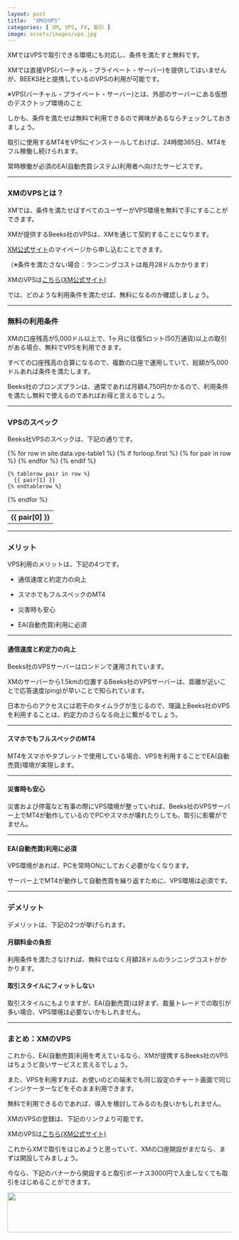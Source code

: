 ```yaml
---
layout: post
title:  "XMのVPS"
categories: [ XM, VPS, FX, 取引 ]
image: assets/images/vps.jpg
---
```


XMではVPSで取引できる環境にも対応し、条件を満たすと無料です。
 
XMでは直接VPS(バーチャル・プライベート・サーバー)を提供してはいませんが、BEEKS社と提携しているのVPSの利用が可能です。

※VPS(バーチャル・プライベート・サーバー)とは、外部のサーバーにある仮想のデスクトップ環境のこと

しかも、条件を満たせば無料で利用できるので興味があるならチェックしておきましょう。

取引に使用するMT4をVPSにインストールしておけば、24時間365日、MT4をフル稼働し続けられます。

常時稼働が必須のEA(自動売買システム)利用者へ向けたサービスです。


<hr>

### XMのVPSとは？

XMでは、条件を満たせばすべてのユーザーがVPS環境を無料で手にすることができます。

XMが提供するBeeks社のVPSは、XMを通じて契約することになります。

<a href="https://clicks.affstrack.com/c?c=550036&l=ja&p=0">XM公式サイト</a>のマイページから申し込むことできます。

（※条件を満たさない場合：ランニングコストは毎月28ドルかかります）

XMのVPSは<a href="https://clicks.affstrack.com/c?m=48001&c=550036">こちら(XM公式サイト)</a>

では、どのような利用条件を満たせば、無料になるのか確認しましょう。


<hr>

### 無料の利用条件

XMの口座残高が5,000ドル以上で、1ヶ月に往復5ロット(50万通貨)以上の取引がある場合、無料でVPSを利用できます。

すべての口座残高の合算になるので、複数の口座で運用していて、総額が5,000ドルあれば条件を満たします。

Beeks社のブロンズプランは、通常であれば月額4,750円かかるので、利用条件を満たし無料で使えるのであればお得と言えるでしょう。

<hr>

### VPSのスペック

Beeks社VPSのスペックは、下記の通りです。

<table>
  {% for row in site.data.vps-table1 %}
    {% if forloop.first %}
    <tr>
      {% for pair in row %}
        <th>{{ pair[0] }}</th>
      {% endfor %}
    </tr>
    {% endif %}

    {% tablerow pair in row %}
      {{ pair[1] }}
    {% endtablerow %}
  {% endfor %}
</table>


<hr>


### メリット

VPS利用のメリットは、下記の4つです。

- 通信速度と約定力の向上

- スマホでもフルスペックのMT4

- 災害時も安心

- EA(自動売買)利用に必須

<hr>

#### 通信速度と約定力の向上

Beeks社のVPSサーバーはロンドンで運用されています。

XMのサーバーから1.5kmの位置するBeeks社のVPSサーバーは、距離が近いことで応答速度(ping)が早いことで知られています。

日本からのアクセスには若干のタイムラグが生じるので、理論上Beeks社のVPSを利用することは、約定力のさらなる向上に繋がるでしょう。

<hr>

#### スマホでもフルスペックのMT4

MT4をスマホやタブレットで使用している場合、VPSを利用することでEA(自動売買)環境が実現します。

<hr>

#### 災害時も安心

災害および停電など有事の際にVPS環境が整っていれば、Beeks社のVPSサーバー上でMT4が動作しているのでPCやスマホが壊れたりしても、取引に影響がでません。

<hr>

#### EA(自動売買)利用に必須

VPS環境があれば、PCを常時ONにしておく必要がなくなります。

サーバー上でMT4が動作して自動売買を繰り返すために、VPS環境は必須です。

<hr>

### デメリット

デメリットは、下記の2つが挙げられます。


#### 月額料金の負担

利用条件を満たさなければ、無料ではなく月額28ドルのランニングコストがかかります。


#### 取引スタイルにフィットしない

取引スタイルにもよりますが、EA(自動売買)は好まず、裁量トレードでの取引が多い場合、VPS環境は必要ないかもしれません。


<hr>

### まとめ：XMのVPS

これから、EA(自動売買)利用を考えているなら、XMが提携するBeeks社のVPSはちょうど良いサービスと言えるでしょう。

また、VPSを利用すれば、お使いのどの端末でも同じ設定のチャート画面で同じインジケーターなどをそのまま利用できます。

無料で利用できるのであれば、導入を検討してみるのも良いかもしれません。

XMのVPSの登録は、下記のリンクより可能です。

XMのVPSは<a href="https://clicks.affstrack.com/c?m=48001&c=550036">こちら(XM公式サイト)</a>

これからXMで取引をはじめようと思っていて、XMの口座開設がまだなら、まずは開設してみましょう。

今なら、下記のバナーから開設すると取引ボーナス3000円で入金しなくても取引をはじめることができます。

<a href="https://clicks.affstrack.com/c?m=9257&c=550036" referrerpolicy="no-referrer-when-downgrade"><img src="https://ads.affstrack.com/i/9257?c=550036" width="728" height="90" referrerpolicy="no-referrer-when-downgrade"/></a>


